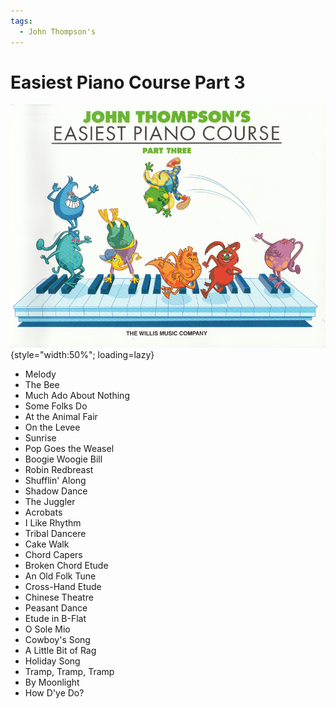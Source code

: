 ```yaml
---
tags:
  - John Thompson's
---
```


# Easiest Piano Course Part 3

![](../assets/easiest-piano-course3.png){style="width:50%"; loading=lazy}

- Melody
- The Bee
- Much Ado About Nothing
- Some Folks Do
- At the Animal Fair
- On the Levee
- Sunrise
- Pop Goes the Weasel
- Boogie Woogie Bill
- Robin Redbreast
- Shufflin' Along
- Shadow Dance
- The Juggler
- Acrobats
- I Like Rhythm
- Tribal Dancere
- Cake Walk
- Chord Capers
- Broken Chord Etude
- An Old Folk Tune
- Cross-Hand Etude
- Chinese Theatre
- Peasant Dance
- Etude in B-Flat
- O Sole Mio
- Cowboy's Song
- A Little Bit of Rag
- Holiday Song
- Tramp, Tramp, Tramp
- By Moonlight
- How D'ye Do?

